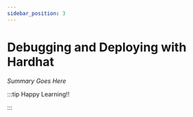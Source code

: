 ```yaml
---
sidebar_position: 3
---
```


# Debugging and Deploying with Hardhat

_Summary Goes Here_

:::tip Happy Learning!!

<QuestButton text="Go To Quest" link="https://app.stackup.dev/quest_page/debugging-and-deploying-with-hardhat" />

:::
